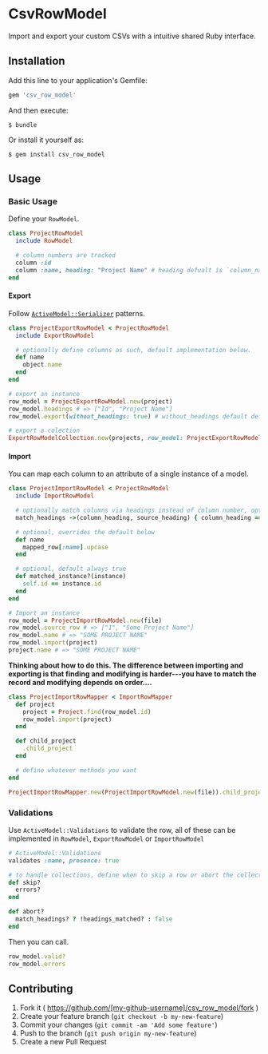 # CsvRowModel

Import and export your custom CSVs with a intuitive shared Ruby interface.

## Installation

Add this line to your application's Gemfile:

```ruby
gem 'csv_row_model'
```

And then execute:

    $ bundle

Or install it yourself as:

    $ gem install csv_row_model

## Usage

### Basic Usage

Define your `RowModel`.
```ruby
class ProjectRowModel
  include RowModel

  # column numbers are tracked
  column :id
  column :name, heading: "Project Name" # heading defualt is `column_name.to_s.titlize`, can pass proc
end
```

#### Export

Follow [`ActiveModel::Serializer`](https://github.com/rails-api/active_model_serializers) patterns.
```ruby
class ProjectExportRowModel < ProjectRowModel
  include ExportRowModel

  # optionally define columns as such, default implementation below.
  def name
    object.name
  end
end

# export an instance
row_model = ProjectExportRowModel.new(project)
row_model.headings # => ["Id", "Project Name"]
row_model.export(without_headings: true) # without_headings default default is false

# export a colection
ExportRowModelCollection.new(projects, row_model: ProjectExportRowModel).export
```

#### Import

You can map each column to an attribute of a single instance of a model.
```ruby
class ProjectImportRowModel < ProjectRowModel
  include ImportRowModel

  # optionally match columns via headings instead of column number, optional proc. default proc shown.
  match_headings ->(column_heading, source_heading) { column_heading == read_csv_header }

  # optional, overrides the default below
  def name
    mapped_row[:name].upcase
  end

  # optional, default always true
  def matched_instance?(instance)
    self.id == instance.id
  end
end

# Import an instance
row_model = ProjectImportRowModel.new(file)
row_model.source_row # => ["1", "Some Project Name"]
row_model.name # => "SOME PROJECT NAME"
row_model.import(project)
project.name # => "SOME PROJECT NAME"
```

__Thinking about how to do this. The difference between importing and exporting is that finding and modifying is harder---you have to match the record and modifying depends on order....__
```ruby
class ProjectImportRowMapper < ImportRowMapper
  def project
    project = Project.find(row_model.id)
    row_model.import(project)
  end

  def child_project
    .child_project
  end

  # define whatever methods you want
end

ProjectImportRowMapper.new(ProjectImportRowModel.new(file)).child_project # => `Project` object that's the `child_project`
```
### Validations

Use `ActiveModel::Validations` to validate the row, all of these can be implemented in `RowModel`, `ExportRowModel` or `ImportRowModel`
```ruby
# ActiveModel::Validations
validates :name, presence: true

# to handle collections, define when to skip a row or abort the collection. default implementations below
def skip?
  errors?
end

def abort?
  match_headings? ? !headings_matched? : false
end
```
Then you can call.
```ruby
row_model.valid?
row_model.errors
```

## Contributing

1. Fork it ( https://github.com/[my-github-username]/csv_row_model/fork )
2. Create your feature branch (`git checkout -b my-new-feature`)
3. Commit your changes (`git commit -am 'Add some feature'`)
4. Push to the branch (`git push origin my-new-feature`)
5. Create a new Pull Request
